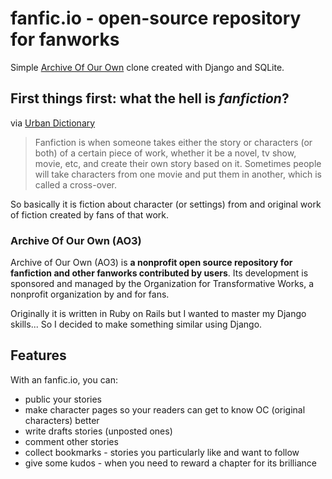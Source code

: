 # fanfic.io - open-source repository for fanworks
Simple [Archive Of Our Own](https://archiveofourown.org/) clone created with Django
and SQLite.

## First things first: what the hell is *fanfiction*?
via [Urban Dictionary](https://www.urbandictionary.com/define.php?term=fanfiction)
> Fanfiction is when someone takes either the story or characters (or both) of a
certain piece of work, whether it be a novel, tv show, movie, etc, and create their
own story based on it. Sometimes people will take characters from one movie and put
them in another, which is called a cross-over.

So basically it is fiction about character (or settings) from and original work of
fiction created by fans of that work.

### Archive Of Our Own (AO3)
Archive of Our Own (AO3) is **a nonprofit open source repository for fanfiction and 
other fanworks contributed by users**. Its development is sponsored and managed by
the Organization for Transformative Works, a nonprofit organization by and for fans.

Originally it is written in Ruby on Rails but I wanted to master my Django skills...
So I decided to make something similar using Django.

## Features
With an fanfic.io, you can:
* public your stories
* make character pages so your readers can get to know OC (original characters) better
* write drafts stories (unposted ones)
* comment other stories
* collect bookmarks - stories you particularly like and want to follow
* give some kudos - when you need to reward a chapter for its brilliance